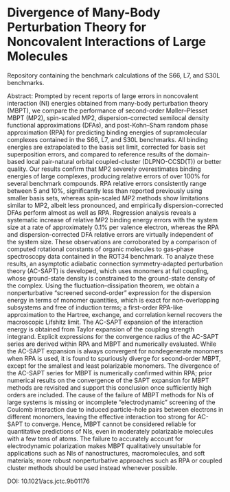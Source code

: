 # Divergence of Many-Body Perturbation Theory for Noncovalent Interactions of Large Molecules
Repository containing the benchmark calculations of the S66, L7, and S30L benchmarks.

Abstract: Prompted by recent reports of large errors in noncovalent interaction (NI) energies 
obtained from many-body perturbation theory (MBPT), we compare the performance of second-order 
Mo̷ller–Plesset MBPT (MP2), spin-scaled MP2, dispersion-corrected semilocal density functional 
approximations (DFAs), and post-Kohn–Sham random phase approximation (RPA) for predicting binding 
energies of supramolecular complexes contained in the S66, L7, and S30L benchmarks. All binding 
energies are extrapolated to the basis set limit, corrected for basis set superposition errors, 
and compared to reference results of the domain-based local pair-natural orbital coupled-cluster 
(DLPNO-CCSD(T)) or better quality. Our results confirm that MP2 severely overestimates binding 
energies of large complexes, producing relative errors of over 100% for several benchmark compounds. 
RPA relative errors consistently range between 5 and 10%, significantly less than reported 
previously using smaller basis sets, whereas spin-scaled MP2 methods show limitations similar 
to MP2, albeit less pronounced, and empirically dispersion-corrected DFAs perform almost as 
well as RPA. Regression analysis reveals a systematic increase of relative MP2 binding energy 
errors with the system size at a rate of approximately 0.1% per valence electron, whereas the 
RPA and dispersion-corrected DFA relative errors are virtually independent of the system size. 
These observations are corroborated by a comparison of computed rotational constants of organic 
molecules to gas-phase spectroscopy data contained in the ROT34 benchmark. To analyze these 
results, an asymptotic adiabatic connection symmetry-adapted perturbation theory (AC-SAPT) is 
developed, which uses monomers at full coupling, whose ground-state density is constrained to 
the ground-state density of the complex. Using the fluctuation–dissipation theorem, we obtain 
a nonperturbative “screened second-order” expression for the dispersion energy in terms of 
monomer quantities, which is exact for non-overlapping subsystems and free of induction terms; 
a first-order RPA-like approximation to the Hartree, exchange, and correlation kernel recovers 
the macroscopic Lifshitz limit. The AC-SAPT expansion of the interaction energy is obtained 
from Taylor expansion of the coupling strength integrand. Explicit expressions for the convergence 
radius of the AC-SAPT series are derived within RPA and MBPT and numerically evaluated. While 
the AC-SAPT expansion is always convergent for nondegenerate monomers when RPA is used, it is 
found to spuriously diverge for second-order MBPT, except for the smallest and least polarizable 
monomers. The divergence of the AC-SAPT series for MBPT is numerically confirmed within RPA; 
prior numerical results on the convergence of the SAPT expansion for MBPT methods are revisited 
and support this conclusion once sufficiently high orders are included. The cause of the failure 
of MBPT methods for NIs of large systems is missing or incomplete “electrodynamic” screening of 
the Coulomb interaction due to induced particle–hole pairs between electrons in different monomers, 
leaving the effective interaction too strong for AC-SAPT to converge. Hence, MBPT cannot be 
considered reliable for quantitative predictions of NIs, even in moderately polarizable molecules 
with a few tens of atoms. The failure to accurately account for electrodynamic polarization 
makes MBPT qualitatively unsuitable for applications such as NIs of nanostructures, macromolecules,
and soft materials; more robust nonperturbative approaches such as RPA or coupled cluster methods 
should be used instead whenever possible.

DOI: 10.1021/acs.jctc.9b01176
